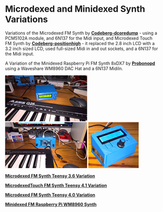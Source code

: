 # Microdexed and Minidexed Synth Variations

Variations of the Microdexed FM Synth by [**Codeberg-dcoredump**](https://codeberg.org/dcoredump/MicroDexed) - using a PCM5102A module, and 6N137 for the Midi input, and Microdexed Touch FM Synth by [**Codeberg-positionhigh**](https://codeberg.org/positionhigh/MicroDexed-touch) - it replaced the 2.8 inch LCD with a 3.2 inch sized LCD, used full-sized Midi in and out sockets, and a 6N137 for the Midi input.

A Variation of the Minidexed Raspberry Pi FM Synth 8xDX7 by [**Probonopd**](https://github.com/probonopd/MiniDexed) using a Waveshare WM8960 DAC Hat and a 6N137 MidiIn.
 
<p align="left">
<img src="images/md1.jpg" height="150" /> 
<img src="images/mdt1.jpg" height="150" /> 
<img src="images/minid12.jpg" height="150" />   
</p>

[**Microdexed FM Synth Teensy 3.6 Variation**](Microdexed1)

[**MicrodexedTouch FM Synth Teensy 4.1 Variation**](Microdexed2)

[**Microdexed FM Synth Teensy 4.0 Variation**](Microdexed3)

[**Minidexed FM Raspberry Pi WM8960 Synth**](Minidexed1)
